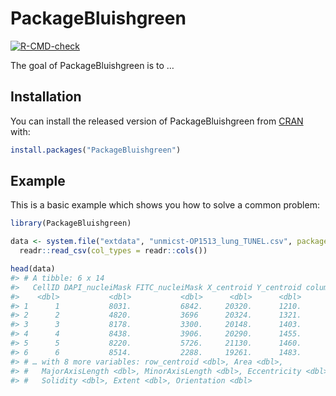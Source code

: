 
<!-- README.md is generated from README.Rmd. Please edit that file -->

# PackageBluishgreen

<!-- badges: start -->

[![R-CMD-check](https://github.com/Kevin-Haigis-Lab/PackageBluishgreen/workflows/R-CMD-check/badge.svg)](https://github.com/Kevin-Haigis-Lab/PackageBluishgreen/actions)
<!-- badges: end -->

The goal of PackageBluishgreen is to …

## Installation

You can install the released version of PackageBluishgreen from
[CRAN](https://CRAN.R-project.org) with:

``` r
install.packages("PackageBluishgreen")
```

## Example

This is a basic example which shows you how to solve a common problem:

``` r
library(PackageBluishgreen)

data <- system.file("extdata", "unmicst-OP1513_lung_TUNEL.csv", package = "PackageBluishgreen") %>%
  readr::read_csv(col_types = readr::cols())

head(data)
#> # A tibble: 6 x 14
#>   CellID DAPI_nucleiMask FITC_nucleiMask X_centroid Y_centroid column_centroid
#>    <dbl>           <dbl>           <dbl>      <dbl>      <dbl>           <dbl>
#> 1      1           8031.           6842.     20320.      1210.          20320.
#> 2      2           4820.           3696      20324.      1321.          20324.
#> 3      3           8178.           3300.     20148.      1403.          20148.
#> 4      4           8438.           3906.     20290.      1455.          20290.
#> 5      5           8220.           5726.     21130.      1460.          21130.
#> 6      6           8514.           2288.     19261.      1483.          19261.
#> # … with 8 more variables: row_centroid <dbl>, Area <dbl>,
#> #   MajorAxisLength <dbl>, MinorAxisLength <dbl>, Eccentricity <dbl>,
#> #   Solidity <dbl>, Extent <dbl>, Orientation <dbl>
```
